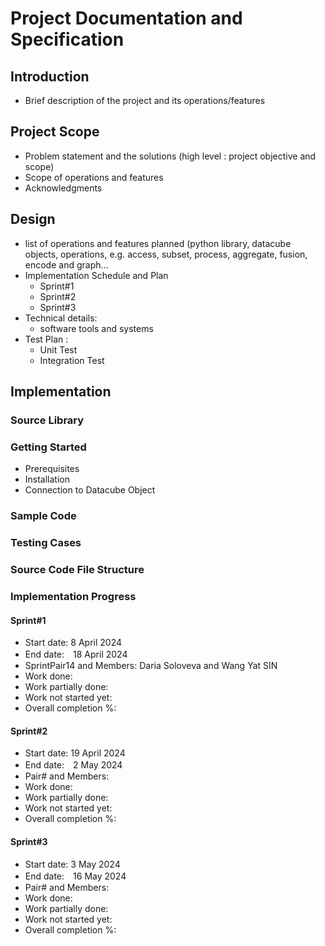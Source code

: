 # Project Documentation and Specification

## Introduction
+ Brief description of the project and its operations/features

## Project Scope
+ Problem statement and the solutions (high level : project objective and scope)
+ Scope of operations and features
+ Acknowledgments 

## Design 
+ list of operations and features planned (python library, datacube objects, operations, e.g. access, subset, process, aggregate, fusion, encode and graph…
+ Implementation Schedule and Plan
  - Sprint#1
  - Sprint#2
  - Sprint#3
+ Technical details:
  - software tools and systems
+ Test Plan :
  - Unit Test
  - Integration Test

## Implementation
### Source Library
### Getting Started
+ Prerequisites
+ Installation
+ Connection to Datacube Object

### Sample Code

### Testing Cases

### Source Code File Structure

### Implementation Progress
#### Sprint#1
+ Start date: 8 April 2024
+ End date:　18 April 2024
+ SprintPair14 and Members: Daria Soloveva and Wang Yat SIN 
+ Work done:
+ Work partially done:
+ Work not started yet:
+ Overall completion %: 

#### Sprint#2
+ Start date: 19 April 2024
+ End date:　2 May 2024
+ Pair# and Members: 
+ Work done:
+ Work partially done:
+ Work not started yet:
+ Overall completion %: 
  
#### Sprint#3
+ Start date: 3 May 2024
+ End date:　16 May 2024
+ Pair# and Members: 
+ Work done:
+ Work partially done:
+ Work not started yet:
+ Overall completion %: 
